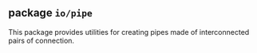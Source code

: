 ## package `io/pipe`

This package provides utilities for creating pipes made of interconnected pairs of connection.